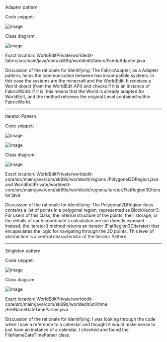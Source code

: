 Adapter pattern

Code snippet:

![image](https://github.com/user-attachments/assets/8c6dbdd9-b65a-4225-a005-bf686bf079eb)

Class diagram:

![image](https://github.com/user-attachments/assets/7b881b8f-4df8-4f7f-897a-cdd71ad2c496)

Exact location: WorldEditPrivate/worldedit-fabric/src/main/java/com/sk89q/worldedit/fabric/FabricAdapter.java

Discussion of the rationale for identifying: The FabricAdapter, as a Adapter pattern, helps the communication between two incompatible systems. In this case the systems are the minecraft and the WorldEdit.
It receives a World object (from the WorldEdit API) and checks if it is an instance of FabricWorld. If it is, this means that the World is already adapted for WorldEdit, and the method retrieves the original Level contained within FabricWorld.

----------------------------------------------------------------------------------------------------
Iterator Pattern

Code snippet:

![image](https://github.com/user-attachments/assets/39203809-1a98-45ad-a05b-73c2b9460d06)

![image](https://github.com/user-attachments/assets/2ecf7636-4084-4c18-956b-f2267ef3a47b)


Class diagram:

![image](https://github.com/user-attachments/assets/83561090-9ce3-46dd-937c-294abb0243a3)

Exact location: WorldEditPrivate/worldedit-core/src/main/java/com/sk89q/worldedit/regions
/Polygonal2DRegion.java and
WorldEditPrivate/worldedit-core/src/main/java/com/sk89q/worldedit/regions/iterator/FlatRegion3DIterator.java

Discussion of the rationale for identifying: The Polygonal2DRegion class contains a list of points in a polygonal region, represented as BlockVector3. For users of this class, the internal structure of the points, their storage, or the details of each coordinate's calculation are not directly exposed. Instead, the iterator() method returns an iterator (FlatRegion3DIterator) that encapsulates the logic for navigating through the 3D points. This level of abstraction is a central characteristic of the Iterator Pattern.


--------------------------------------------------------------------------------------------------------
Singleton pattern 

Code snippet:

![image](https://github.com/user-attachments/assets/e6b8741c-2437-4b47-9809-24b75c1eb4af)

Class diagram:

![image](https://github.com/user-attachments/assets/aeb4cb06-f75f-4f58-b30e-451f35664a98)

Exact location: WorldEditPrivate/worldedit-core/src/main/java/com/sk89q/worldedit/util/time
/FileNameDateTimeParser.java

Discussion of the rationale for identifying: I was looking through the code when I saw a reference to a calendar and thought it would make sense to just have an instance of a calendar. I checked and found the FileNameDateTimeParser class.


